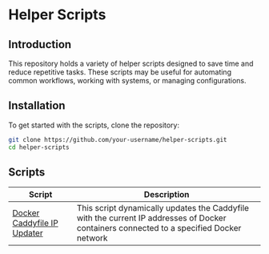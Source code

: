 # Helper Scripts
## Introduction
This repository holds a variety of helper scripts designed to save time and reduce repetitive tasks. These scripts may be useful for automating common workflows, working with systems, or managing configurations.

## Installation
To get started with the scripts, clone the repository:

```bash
git clone https://github.com/your-username/helper-scripts.git
cd helper-scripts
```

## Scripts
|Script|Description|
|---|---|
|[Docker Caddyfile IP Updater](https://github.com/shephirt/helper_scripts/wiki/2.-Docker-Caddyfile-IP-Updater)|This script dynamically updates the Caddyfile with the current IP addresses of Docker containers connected to a specified Docker network|
